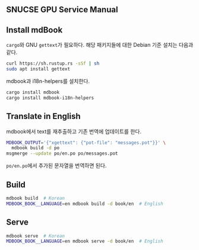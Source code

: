 ## SNUCSE GPU Service Manual

## Install mdBook

`cargo`와 GNU `gettext`가 필요하다.
해당 패키지들에 대한 Debian 기준 설치는 다음과 같다.
```sh
curl https://sh.rustup.rs -sSf | sh
sudo apt install gettext
```

mdbook과 i18n-helpers를 설치한다.
```sh
cargo install mdbook
cargo install mdbook-i18n-helpers
```

## Translate in English

mdbook에서 text를 재추출하고 기존 번역에 업데이트를 한다.
```sh
MDBOOK_OUTPUT='{"xgettext": {"pot-file": "messages.pot"}}' \
  mdbook build -d po
msgmerge --update po/en.po po/messages.pot
```
`po/en.po`에서 추가된 문자열을 번역하면 된다.

## Build

```sh
mdbook build  # Korean
MDBOOK_BOOK__LANGUAGE=en mdbook build -d book/en  # English
```

## Serve

```sh
mdbook serve  # Korean
MDBOOK_BOOK__LANGUAGE=en mdbook serve -d book/en  # English
```
